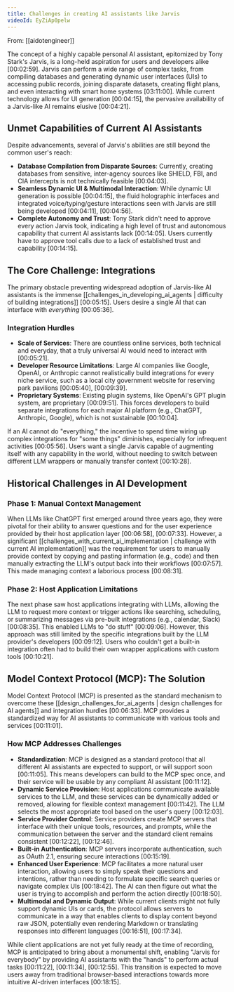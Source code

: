 ```yaml
---
title: Challenges in creating AI assistants like Jarvis
videoId: EyZiAp0pelw
---
```


From: [[aidotengineer]] <br/> 

The concept of a highly capable personal AI assistant, epitomized by Tony Stark's Jarvis, is a long-held aspiration for users and developers alike <a class="yt-timestamp" data-t="00:02:59">[00:02:59]</a>. Jarvis can perform a wide range of complex tasks, from compiling databases and generating dynamic user interfaces (UIs) to accessing public records, joining disparate datasets, creating flight plans, and even interacting with smart home systems <a class="yt-timestamp" data-t="03:11:00">[03:11:00]</a>. While current technology allows for UI generation <a class="yt-timestamp" data-t="00:04:15">[00:04:15]</a>, the pervasive availability of a Jarvis-like AI remains elusive <a class="yt-timestamp" data-t="00:04:21">[00:04:21]</a>.

## Unmet Capabilities of Current AI Assistants

Despite advancements, several of Jarvis's abilities are still beyond the common user's reach:
*   **Database Compilation from Disparate Sources**: Currently, creating databases from sensitive, inter-agency sources like SHIELD, FBI, and CIA intercepts is not technically feasible <a class="yt-timestamp" data-t="00:04:03">[00:04:03]</a>.
*   **Seamless Dynamic UI & Multimodal Interaction**: While dynamic UI generation is possible <a class="yt-timestamp" data-t="00:04:15">[00:04:15]</a>, the fluid holographic interfaces and integrated voice/typing/gesture interactions seen with Jarvis are still being developed <a class="yt-timestamp" data-t="00:04:11">[00:04:11]</a>, <a class="yt-timestamp" data-t="00:04:56">[00:04:56]</a>.
*   **Complete Autonomy and Trust**: Tony Stark didn't need to approve every action Jarvis took, indicating a high level of trust and autonomous capability that current AI assistants lack <a class="yt-timestamp" data-t="00:14:05">[00:14:05]</a>. Users currently have to approve tool calls due to a lack of established trust and capability <a class="yt-timestamp" data-t="00:14:15">[00:14:15]</a>.

## The Core Challenge: Integrations

The primary obstacle preventing widespread adoption of Jarvis-like AI assistants is the immense [[challenges_in_developing_ai_agents | difficulty of building integrations]] <a class="yt-timestamp" data-t="00:05:15">[00:05:15]</a>. Users desire a single AI that can interface with *everything* <a class="yt-timestamp" data-t="00:05:36">[00:05:36]</a>.

### Integration Hurdles
*   **Scale of Services**: There are countless online services, both technical and everyday, that a truly universal AI would need to interact with <a class="yt-timestamp" data-t="00:05:21">[00:05:21]</a>.
*   **Developer Resource Limitations**: Large AI companies like Google, OpenAI, or Anthropic cannot realistically build integrations for every niche service, such as a local city government website for reserving park pavilions <a class="yt-timestamp" data-t="00:05:40">[00:05:40]</a>, <a class="yt-timestamp" data-t="00:09:39">[00:09:39]</a>.
*   **Proprietary Systems**: Existing plugin systems, like OpenAI's GPT plugin system, are proprietary <a class="yt-timestamp" data-t="00:09:51">[00:09:51]</a>. This forces developers to build separate integrations for each major AI platform (e.g., ChatGPT, Anthropic, Google), which is not sustainable <a class="yt-timestamp" data-t="00:10:04">[00:10:04]</a>.

If an AI cannot do "everything," the incentive to spend time wiring up complex integrations for "some things" diminishes, especially for infrequent activities <a class="yt-timestamp" data-t="00:05:56">[00:05:56]</a>. Users want a single Jarvis capable of augmenting itself with any capability in the world, without needing to switch between different LLM wrappers or manually transfer context <a class="yt-timestamp" data-t="00:10:28">[00:10:28]</a>.

## Historical Challenges in AI Development

### Phase 1: Manual Context Management
When LLMs like ChatGPT first emerged around three years ago, they were pivotal for their ability to answer questions and for the user experience provided by their host application layer <a class="yt-timestamp" data-t="00:06:58">[00:06:58]</a>, <a class="yt-timestamp" data-t="00:07:33">[00:07:33]</a>. However, a significant [[challenges_with_current_ai_implementation | challenge with current AI implementation]] was the requirement for users to manually provide context by copying and pasting information (e.g., code) and then manually extracting the LLM's output back into their workflows <a class="yt-timestamp" data-t="00:07:57">[00:07:57]</a>. This made managing context a laborious process <a class="yt-timestamp" data-t="00:08:31">[00:08:31]</a>.

### Phase 2: Host Application Limitations
The next phase saw host applications integrating with LLMs, allowing the LLM to request more context or trigger actions like searching, scheduling, or summarizing messages via pre-built integrations (e.g., calendar, Slack) <a class="yt-timestamp" data-t="00:08:35">[00:08:35]</a>. This enabled LLMs to "do stuff" <a class="yt-timestamp" data-t="00:09:06">[00:09:06]</a>. However, this approach was still limited by the specific integrations built by the LLM provider's developers <a class="yt-timestamp" data-t="00:09:12">[00:09:12]</a>. Users who couldn't get a built-in integration often had to build their own wrapper applications with custom tools <a class="yt-timestamp" data-t="00:10:21">[00:10:21]</a>.

## Model Context Protocol (MCP): The Solution

Model Context Protocol (MCP) is presented as the standard mechanism to overcome these [[design_challenges_for_ai_agents | design challenges for AI agents]] and integration hurdles <a class="yt-timestamp" data-t="00:06:33">[00:06:33]</a>. MCP provides a standardized way for AI assistants to communicate with various tools and services <a class="yt-timestamp" data-t="00:11:01">[00:11:01]</a>.

### How MCP Addresses Challenges
*   **Standardization**: MCP is designed as a standard protocol that all different AI assistants are expected to support, or will support soon <a class="yt-timestamp" data-t="00:11:05">[00:11:05]</a>. This means developers can build to the MCP spec once, and their service will be usable by any compliant AI assistant <a class="yt-timestamp" data-t="00:11:12">[00:11:12]</a>.
*   **Dynamic Service Provision**: Host applications communicate available services to the LLM, and these services can be dynamically added or removed, allowing for flexible context management <a class="yt-timestamp" data-t="00:11:42">[00:11:42]</a>. The LLM selects the most appropriate tool based on the user's query <a class="yt-timestamp" data-t="00:12:03">[00:12:03]</a>.
*   **Service Provider Control**: Service providers create MCP servers that interface with their unique tools, resources, and prompts, while the communication between the server and the standard client remains consistent <a class="yt-timestamp" data-t="00:12:22">[00:12:22]</a>, <a class="yt-timestamp" data-t="00:12:46">[00:12:46]</a>.
*   **Built-in Authentication**: MCP servers incorporate authentication, such as OAuth 2.1, ensuring secure interactions <a class="yt-timestamp" data-t="00:15:19">[00:15:19]</a>.
*   **Enhanced User Experience**: MCP facilitates a more natural user interaction, allowing users to simply speak their questions and intentions, rather than needing to formulate specific search queries or navigate complex UIs <a class="yt-timestamp" data-t="00:18:42">[00:18:42]</a>. The AI can then figure out what the user is trying to accomplish and perform the action directly <a class="yt-timestamp" data-t="00:18:50">[00:18:50]</a>.
*   **Multimodal and Dynamic Output**: While current clients might not fully support dynamic UIs or cards, the protocol allows servers to communicate in a way that enables clients to display content beyond raw JSON, potentially even rendering Markdown or translating responses into different languages <a class="yt-timestamp" data-t="00:16:51">[00:16:51]</a>, <a class="yt-timestamp" data-t="00:17:34">[00:17:34]</a>.

While client applications are not yet fully ready at the time of recording, MCP is anticipated to bring about a monumental shift, enabling "Jarvis for everybody" by providing AI assistants with the "hands" to perform actual tasks <a class="yt-timestamp" data-t="00:11:22">[00:11:22]</a>, <a class="yt-timestamp" data-t="00:11:34">[00:11:34]</a>, <a class="yt-timestamp" data-t="00:12:55">[00:12:55]</a>. This transition is expected to move users away from traditional browser-based interactions towards more intuitive AI-driven interfaces <a class="yt-timestamp" data-t="00:18:15">[00:18:15]</a>.